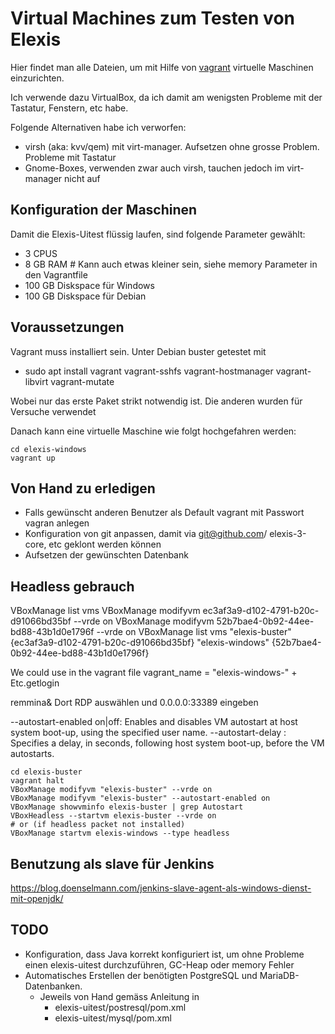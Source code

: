 # Virtual Machines zum Testen von Elexis

Hier findet man alle Dateien, um mit Hilfe von [vagrant](https://www.vagrantup.com/) virtuelle Maschinen einzurichten.

Ich verwende dazu VirtualBox, da ich damit am wenigsten Probleme mit der Tastatur, Fenstern, etc habe.

Folgende Alternativen habe ich verworfen:
* virsh (aka: kvv/qem) mit virt-manager. Aufsetzen ohne grosse Problem. Probleme mit Tastatur
* Gnome-Boxes, verwenden zwar auch virsh, tauchen jedoch im virt-manager nicht auf

## Konfiguration der Maschinen

Damit die Elexis-Uitest flüssig laufen, sind folgende Parameter gewählt:

* 3 CPUS
* 8 GB RAM # Kann auch etwas kleiner sein, siehe memory Parameter in den Vagrantfile
* 100 GB Diskspace für Windows
* 100 GB Diskspace für Debian



## Voraussetzungen

Vagrant muss installiert sein. Unter Debian buster getestet mit

* sudo apt install vagrant vagrant-sshfs vagrant-hostmanager vagrant-libvirt vagrant-mutate

Wobei nur das erste Paket strikt notwendig ist. Die anderen wurden für Versuche verwendet

Danach kann eine virtuelle Maschine wie folgt hochgefahren werden:

```
cd elexis-windows
vagrant up
```

## Von Hand zu erledigen

* Falls gewünscht anderen Benutzer als Default vagrant mit Passwort vagran anlegen
* Konfiguration von git anpassen, damit via git@github.com/<yourUser> elexis-3-core, etc geklont werden können
* Aufsetzen der gewünschten Datenbank

## Headless gebrauch

VBoxManage list vms
VBoxManage modifyvm ec3af3a9-d102-4791-b20c-d91066bd35bf --vrde on
VBoxManage modifyvm 52b7bae4-0b92-44ee-bd88-43b1d0e1796f --vrde on
 VBoxManage list vms
"elexis-buster" {ec3af3a9-d102-4791-b20c-d91066bd35bf}
"elexis-windows" {52b7bae4-0b92-44ee-bd88-43b1d0e1796f}

We could use in the vagrant file vagrant_name = "elexis-windows-" + Etc.getlogin


remmina&
Dort RDP auswählen und 0.0.0.0:33389 eingeben

--autostart-enabled on|off: Enables and disables VM autostart at host system boot-up, using the specified user name. 
--autostart-delay <seconds>: Specifies a delay, in seconds, following host system boot-up, before the VM autostarts. 


```
cd elexis-buster
vagrant halt
VBoxManage modifyvm "elexis-buster" --vrde on
VBoxManage modifyvm "elexis-buster" --autostart-enabled on
VBoxManage showvminfo elexis-buster | grep Autostart
VBoxHeadless --startvm elexis-buster --vrde on
# or (if headless packet not installed)
VBoxManage startvm elexis-windows --type headless
```

## Benutzung als slave für Jenkins

https://blog.doenselmann.com/jenkins-slave-agent-als-windows-dienst-mit-openjdk/


## TODO

* Konfiguration, dass Java korrekt konfiguriert ist, um ohne Probleme einen elexis-uitest durchzuführen, GC-Heap oder memory Fehler
* Automatisches Erstellen der benötigten PostgreSQL und MariaDB-Datenbanken.
  * Jeweils von Hand gemäss Anleitung in
    * elexis-uitest/postresql/pom.xml
    * elexis-uitest/mysql/pom.xml

    
